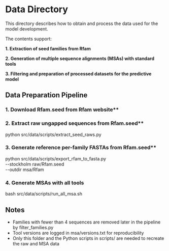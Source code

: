 # Data Directory

This directory describes how to obtain and process the data used for the model development.

The contents support:

**1. Extraction of seed families from Rfam** 

**2. Generation of multiple sequence alignments (MSAs) with standard tools** 

**3. Filtering and preparation of processed datasets for the predictive model** 

## Data Preparation Pipeline

### 1. Download Rfam.seed from Rfam website**

### 2. Extract raw ungapped sequences from Rfam.seed**

python src/data/scripts/extract_seed_raws.py

### 3. Generate reference per-family FASTAs from Rfam.seed**

python src/data/scripts/export_rfam_to_fasta.py \
    --stockholm raw/Rfam.seed \
    --outdir msa/Rfam

### 4. Generate MSAs with all tools

bash src/data/scripts/run_all_msa.sh

## Notes

- Families with fewer than 4 sequences are removed later in the pipeline by filter_families.py
- Tool versions are logged in msa/versions.txt for reproducibility
- Only this folder and the Python scripts in scripts/ are needed to recreate the raw and MSA data
